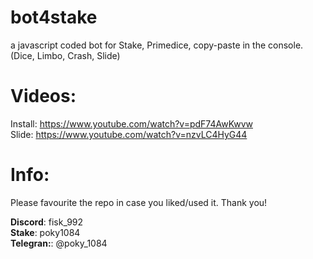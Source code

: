 # bot4stake  <br /> 
a javascript coded bot for Stake, Primedice, copy-paste in the console. (Dice, Limbo, Crash, Slide)

# Videos: <br /> 
Install: https://www.youtube.com/watch?v=pdF74AwKwvw <br />
Slide: https://www.youtube.com/watch?v=nzvLC4HyG44 <br />

# Info: <br />
Please favourite the repo in case you liked/used it. Thank you!

<b>Discord</b>: fisk_992 <br />
<b>Stake</b>: poky1084 <br />
<b>Telegran:</b>: @poky_1084
